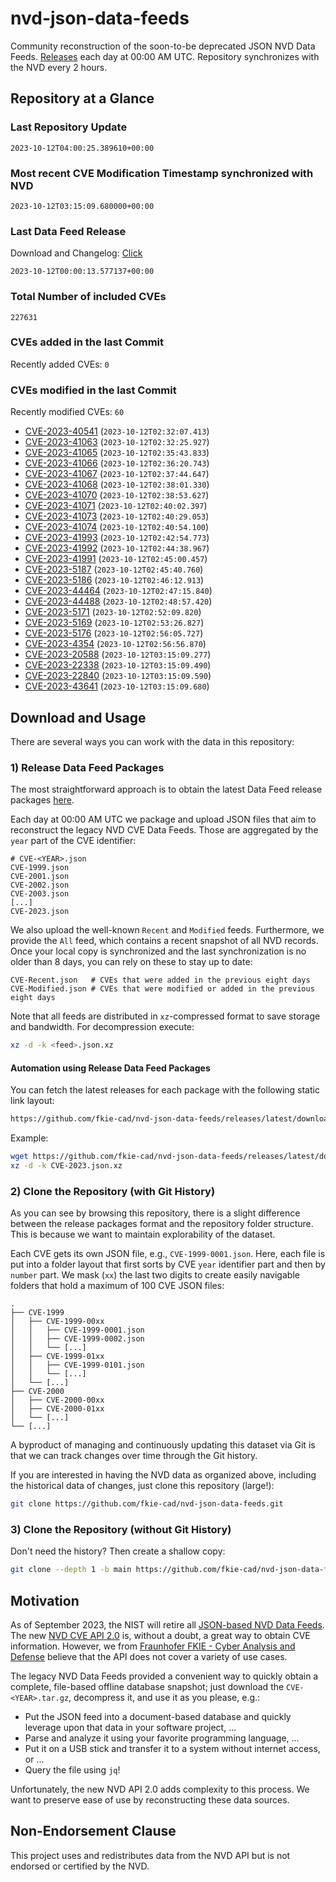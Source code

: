# nvd-json-data-feeds

Community reconstruction of the soon-to-be deprecated JSON NVD Data Feeds. 
[Releases](https://github.com/fkie-cad/nvd-json-data-feeds/releases/latest) each day at 00:00 AM UTC.
Repository synchronizes with the NVD every 2 hours.

## Repository at a Glance

### Last Repository Update

```plain
2023-10-12T04:00:25.389610+00:00
```

### Most recent CVE Modification Timestamp synchronized with NVD

```plain
2023-10-12T03:15:09.680000+00:00
```

### Last Data Feed Release

Download and Changelog: [Click](https://github.com/fkie-cad/nvd-json-data-feeds/releases/latest)

```plain
2023-10-12T00:00:13.577137+00:00
```

### Total Number of included CVEs

```plain
227631
```

### CVEs added in the last Commit

Recently added CVEs: `0`



### CVEs modified in the last Commit

Recently modified CVEs: `60`

* [CVE-2023-40541](CVE-2023/CVE-2023-405xx/CVE-2023-40541.json) (`2023-10-12T02:32:07.413`)
* [CVE-2023-41063](CVE-2023/CVE-2023-410xx/CVE-2023-41063.json) (`2023-10-12T02:32:25.927`)
* [CVE-2023-41065](CVE-2023/CVE-2023-410xx/CVE-2023-41065.json) (`2023-10-12T02:35:43.833`)
* [CVE-2023-41066](CVE-2023/CVE-2023-410xx/CVE-2023-41066.json) (`2023-10-12T02:36:20.743`)
* [CVE-2023-41067](CVE-2023/CVE-2023-410xx/CVE-2023-41067.json) (`2023-10-12T02:37:44.647`)
* [CVE-2023-41068](CVE-2023/CVE-2023-410xx/CVE-2023-41068.json) (`2023-10-12T02:38:01.330`)
* [CVE-2023-41070](CVE-2023/CVE-2023-410xx/CVE-2023-41070.json) (`2023-10-12T02:38:53.627`)
* [CVE-2023-41071](CVE-2023/CVE-2023-410xx/CVE-2023-41071.json) (`2023-10-12T02:40:02.397`)
* [CVE-2023-41073](CVE-2023/CVE-2023-410xx/CVE-2023-41073.json) (`2023-10-12T02:40:29.053`)
* [CVE-2023-41074](CVE-2023/CVE-2023-410xx/CVE-2023-41074.json) (`2023-10-12T02:40:54.100`)
* [CVE-2023-41993](CVE-2023/CVE-2023-419xx/CVE-2023-41993.json) (`2023-10-12T02:42:54.773`)
* [CVE-2023-41992](CVE-2023/CVE-2023-419xx/CVE-2023-41992.json) (`2023-10-12T02:44:38.967`)
* [CVE-2023-41991](CVE-2023/CVE-2023-419xx/CVE-2023-41991.json) (`2023-10-12T02:45:00.457`)
* [CVE-2023-5187](CVE-2023/CVE-2023-51xx/CVE-2023-5187.json) (`2023-10-12T02:45:40.760`)
* [CVE-2023-5186](CVE-2023/CVE-2023-51xx/CVE-2023-5186.json) (`2023-10-12T02:46:12.913`)
* [CVE-2023-44464](CVE-2023/CVE-2023-444xx/CVE-2023-44464.json) (`2023-10-12T02:47:15.840`)
* [CVE-2023-44488](CVE-2023/CVE-2023-444xx/CVE-2023-44488.json) (`2023-10-12T02:48:57.420`)
* [CVE-2023-5171](CVE-2023/CVE-2023-51xx/CVE-2023-5171.json) (`2023-10-12T02:52:09.820`)
* [CVE-2023-5169](CVE-2023/CVE-2023-51xx/CVE-2023-5169.json) (`2023-10-12T02:53:26.827`)
* [CVE-2023-5176](CVE-2023/CVE-2023-51xx/CVE-2023-5176.json) (`2023-10-12T02:56:05.727`)
* [CVE-2023-4354](CVE-2023/CVE-2023-43xx/CVE-2023-4354.json) (`2023-10-12T02:56:56.870`)
* [CVE-2023-20588](CVE-2023/CVE-2023-205xx/CVE-2023-20588.json) (`2023-10-12T03:15:09.277`)
* [CVE-2023-22338](CVE-2023/CVE-2023-223xx/CVE-2023-22338.json) (`2023-10-12T03:15:09.490`)
* [CVE-2023-22840](CVE-2023/CVE-2023-228xx/CVE-2023-22840.json) (`2023-10-12T03:15:09.590`)
* [CVE-2023-43641](CVE-2023/CVE-2023-436xx/CVE-2023-43641.json) (`2023-10-12T03:15:09.680`)


## Download and Usage

There are several ways you can work with the data in this repository:

### 1) Release Data Feed Packages

The most straightforward approach is to obtain the latest Data Feed release packages [here](https://github.com/fkie-cad/nvd-json-data-feeds/releases/latest).

Each day at 00:00 AM UTC we package and upload JSON files that aim to reconstruct the legacy NVD CVE Data Feeds.
Those are aggregated by the `year` part of the CVE identifier:

```
# CVE-<YEAR>.json
CVE-1999.json
CVE-2001.json
CVE-2002.json
CVE-2003.json
[...]
CVE-2023.json
```

We also upload the well-known `Recent` and `Modified` feeds.
Furthermore, we provide the `All` feed, which contains a recent snapshot of all NVD records.
Once your local copy is synchronized and the last synchronization is no older than 8 days, you can rely on these to stay up to date:

```plain
CVE-Recent.json   # CVEs that were added in the previous eight days
CVE-Modified.json # CVEs that were modified or added in the previous eight days
```

Note that all feeds are distributed in `xz`-compressed format to save storage and bandwidth.
For decompression execute:

```sh
xz -d -k <feed>.json.xz
```


#### Automation using Release Data Feed Packages

You can fetch the latest releases for each package with the following static link layout:

```sh
https://github.com/fkie-cad/nvd-json-data-feeds/releases/latest/download/CVE-<YEAR>.json.xz
```

Example:

```sh
wget https://github.com/fkie-cad/nvd-json-data-feeds/releases/latest/download/CVE-2023.json.xz
xz -d -k CVE-2023.json.xz
```

### 2) Clone the Repository (with Git History)

As you can see by browsing this repository, there is a slight difference between the release packages format and the repository folder structure.
This is because we want to maintain explorability of the dataset.

Each CVE gets its own JSON file, e.g., `CVE-1999-0001.json`.
Here, each file is put into a folder layout that first sorts by CVE `year` identifier part and then by `number` part.
We mask (`xx`) the last two digits to create easily navigable folders that hold a maximum of 100 CVE JSON files:

```plain
.
├── CVE-1999
│   ├── CVE-1999-00xx
│   │   ├── CVE-1999-0001.json
│   │   ├── CVE-1999-0002.json
│   │   └── [...]
│   ├── CVE-1999-01xx
│   │   ├── CVE-1999-0101.json
│   │   └── [...]
│   └── [...]
├── CVE-2000
│   ├── CVE-2000-00xx
│   ├── CVE-2000-01xx
│   └── [...]
└── [...]
```

A byproduct of managing and continuously updating this dataset via Git is that we can track changes over time through the Git history.

If you are interested in having the NVD data as organized above, including the historical data of changes, just clone this repository (large!):

```sh
git clone https://github.com/fkie-cad/nvd-json-data-feeds.git
```

### 3) Clone the Repository (without Git History)

Don't need the history? Then create a shallow copy:

```sh
git clone --depth 1 -b main https://github.com/fkie-cad/nvd-json-data-feeds.git
```

## Motivation

As of September 2023, the NIST will retire all [JSON-based NVD Data Feeds](https://nvd.nist.gov/vuln/data-feeds#divRetirementBanner-1).
The new [NVD CVE API 2.0](https://nvd.nist.gov/developers/vulnerabilities) is, without a doubt, a great way to obtain CVE information.
However, we from [Fraunhofer FKIE - Cyber Analysis and Defense](https://www.fkie.fraunhofer.de/en/departments/cad.html) believe that the API does not cover a variety of use cases.

The legacy NVD Data Feeds provided a convenient way to quickly obtain a complete, file-based offline database snapshot; just download the `CVE-<YEAR>.tar.gz`, decompress it, and use it as you please, e.g.:

* Put the JSON feed into a document-based database and quickly leverage upon that data in your software project, ...
* Parse and analyze it using your favorite programming language, ...
* Put it on a USB stick and transfer it to a system without internet access, or ...
* Query the file using `jq`!

Unfortunately, the new NVD API 2.0 adds complexity to this process.
We want to preserve ease of use by reconstructing these data sources.

## Non-Endorsement Clause

This project uses and redistributes data from the NVD API but is not endorsed or certified by the NVD.